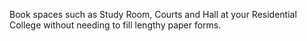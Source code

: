 Book spaces such as Study Room, Courts and Hall at your Residential College without needing to fill lengthy paper forms.
